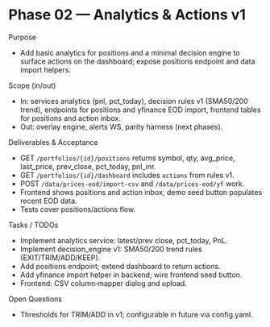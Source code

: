 # Phase 02 — Analytics & Actions v1

Purpose

- Add basic analytics for positions and a minimal decision engine to surface actions on the dashboard; expose positions endpoint and data import helpers.

Scope (in/out)

- In: services analytics (pnl, pct_today), decision rules v1 (SMA50/200 trend), endpoints for positions and yfinance EOD import, frontend tables for positions and action inbox.
- Out: overlay engine, alerts WS, parity harness (next phases).

Deliverables & Acceptance

- GET `/portfolios/{id}/positions` returns symbol, qty, avg_price, last_price, prev_close, pct_today, pnl_inr.
- GET `/portfolios/{id}/dashboard` includes `actions` from rules v1.
- POST `/data/prices-eod/import-csv` and `/data/prices-eod/yf` work.
- Frontend shows positions and action inbox; demo seed button populates recent EOD data.
- Tests cover positions/actions flow.

Tasks / TODOs

- Implement analytics service: latest/prev close, pct_today, PnL.
- Implement decision_engine v1: SMA50/200 trend rules (EXIT/TRIM/ADD/KEEP).
- Add positions endpoint; extend dashboard to return actions.
- Add yfinance import helper in backend; wire frontend seed button.
- Frontend: CSV column‑mapper dialog and upload.

Open Questions

- Thresholds for TRIM/ADD in v1; configurable in future via config.yaml.


